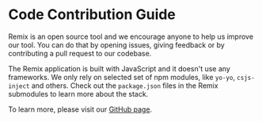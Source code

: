 Code Contribution Guide
=======================

Remix is an open source tool and we encourage anyone to help us improve our tool.
You can do that by opening issues, giving feedback or by contributing a pull request
to our codebase.

The Remix application is built with JavaScript and it doesn't use any frameworks. We only rely on selected set of npm modules, like `yo-yo`, `csjs-inject` and others. Check out the `package.json` files in the Remix submodules to learn more about the stack.

To learn more, please visit our [GitHub page](https://github.com/ethereum/remix-project).
